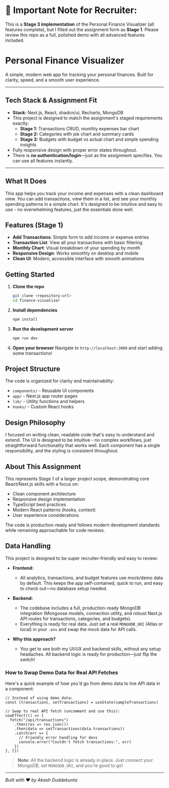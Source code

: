 # 🚩 Important Note for Recruiter:

This is a **Stage 3 implementation** of the Personal Finance Visualizer (all features complete), but I filled out the assignment form as **Stage 1**. Please review this repo as a full, polished demo with all advanced features included.

# Personal Finance Visualizer

A simple, modern web app for tracking your personal finances. Built for clarity, speed, and a smooth user experience.

---

##  Tech Stack & Assignment Fit
- **Stack:** Next.js, React, shadcn/ui, Recharts, MongoDB
- This project is designed to match the assignment's staged requirements exactly:
  - **Stage 1:** Transactions CRUD, monthly expenses bar chart
  - **Stage 2:** Categories with pie chart and summary cards
  - **Stage 3:** Budgets with budget vs actual chart and simple spending insights
- Fully responsive design with proper error states throughout.
- There is **no authentication/login**—just as the assignment specifies. You can use all features instantly.

---

## What It Does

This app helps you track your income and expenses with a clean dashboard view. You can add transactions, view them in a list, and see your monthly spending patterns in a simple chart. It's designed to be intuitive and easy to use - no overwhelming features, just the essentials done well.

## Features (Stage 1)

- **Add Transactions**: Simple form to add income or expense entries
- **Transaction List**: View all your transactions with basic filtering
- **Monthly Chart**: Visual breakdown of your spending by month
- **Responsive Design**: Works smoothly on desktop and mobile
- **Clean UI**: Modern, accessible interface with smooth animations

## Getting Started

1. **Clone the repo**
   ```bash
   git clone <repository-url>
   cd finance-visualizer
   ```

2. **Install dependencies**
   ```bash
   npm install
   ```

3. **Run the development server**
   ```bash
   npm run dev
   ```

4. **Open your browser**
   Navigate to `http://localhost:3000` and start adding some transactions!

## Project Structure

The code is organized for clarity and maintainability:
- `components/` - Reusable UI components
- `app/` - Next.js app router pages
- `lib/` - Utility functions and helpers
- `hooks/` - Custom React hooks

## Design Philosophy

I focused on writing clean, readable code that's easy to understand and extend. The UI is designed to be intuitive - no complex workflows, just straightforward functionality that works well. Each component has a single responsibility, and the styling is consistent throughout.

## About This Assignment

This represents Stage 1 of a larger project scope, demonstrating core React/Next.js skills with a focus on:
- Clean component architecture
- Responsive design implementation
- TypeScript best practices
- Modern React patterns (hooks, context)
- User experience considerations

The code is production-ready and follows modern development standards while remaining approachable for code reviews.

## Data Handling

This project is designed to be super recruiter-friendly and easy to review:

- **Frontend:**
  - All analytics, transactions, and budget features use mock/demo data by default. This keeps the app self-contained, quick to run, and easy to check out—no database setup needed.

- **Backend:**
  - The codebase includes a full, production-ready MongoDB integration (Mongoose models, connection utility, and robust Next.js API routes for transactions, categories, and budgets).
  - Everything is ready for real data. Just set a real `MONGODB_URI` (Atlas or local) in your `.env` and swap the mock data for API calls.

- **Why this approach?**
  - You get to see both my UI/UX and backend skills, without any setup headaches. All backend logic is ready for production—just flip the switch!

### How to Swap Demo Data for Real API Fetches

Here's a quick example of how you'd go from demo data to live API data in a component:

```tsx
// Instead of using demo data:
const [transactions, setTransactions] = useState(sampleTransactions)

// Swap to real API fetch (uncomment and use this):
useEffect(() => {
  fetch("/api/transactions")
    .then(res => res.json())
    .then(data => setTransactions(data.transactions))
    .catch(err => {
      // Friendly error handling for devs
      console.error("Couldn't fetch transactions:", err)
    })
}, [])
```

> **Note:** All the backend logic is already in place. Just connect your MongoDB, set `MONGODB_URI`, and you're good to go!

---

*Built with ❤️ by Akash Duddekunta* 